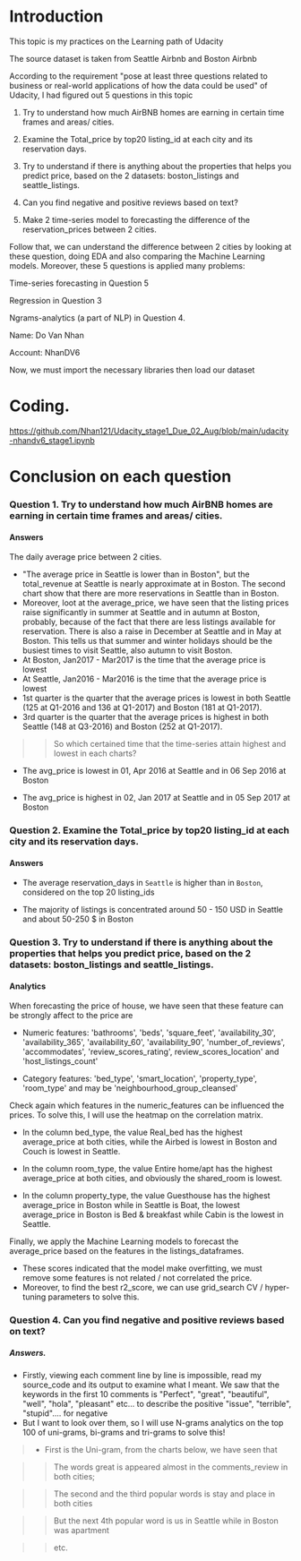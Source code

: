 # Introduction
This topic is my practices on the Learning path of Udacity

The source dataset is taken from Seattle Airbnb and Boston Airbnb

According to the requirement "pose at least three questions related to business or real-world applications of how the data could be used" of Udacity, I had figured out 5 questions in this topic

1) Try to understand how much AirBNB homes are earning in certain time frames and areas/ cities.

2) Examine the Total_price by top20 listing_id at each city and its reservation days.

3) Try to understand if there is anything about the properties that helps you predict price, based on the 2 datasets: boston_listings and seattle_listings.

4) Can you find negative and positive reviews based on text?

5) Make 2 time-series model to forecasting the difference of the reservation_prices between 2 cities.

Follow that, we can understand the difference between 2 cities by looking at these question, doing EDA and also comparing the Machine Learning models. Moreover, these 5 questions is applied many problems:

Time-series forecasting in Question 5

Regression in Question 3

Ngrams-analytics (a part of NLP) in Question 4.

Name: Do Van Nhan

Account: NhanDV6

Now, we must import the necessary libraries then load our dataset

# Coding.
https://github.com/Nhan121/Udacity_stage1_Due_02_Aug/blob/main/udacity-nhandv6_stage1.ipynb

# Conclusion on each question
### Question 1. Try to understand how much AirBNB homes are earning in certain time frames and areas/ cities.
#### Answers
The daily average price between 2 cities.
- "The average price in Seattle is lower than in Boston", but the total_revenue at Seattle is nearly approximate at in Boston. The second chart show that there are more reservations in Seattle than in Boston.
- Moreover, loot at the average_price, we have seen that the listing prices raise significantly in summer at Seattle and in autumn at Boston, probably, because of the fact that there are less listings available for reservation. There is also a raise in December at Seattle and in May at Boston. This tells us that summer and winter holidays should be the busiest times to visit Seattle, also autumn to visit Boston.
- At Boston, Jan2017 - Mar2017 is the time that the average price is lowest
- At Seattle, Jan2016 - Mar2016 is the time that the average price is lowest
- 1st quarter is the quarter that the average prices is lowest in both Seattle (125 at Q1-2016 and 136 at Q1-2017) and Boston (181 at Q1-2017).
- 3rd quarter is the quarter that the average prices is highest in both Seattle (148 at Q3-2016) and Boston (252 at Q1-2017).

>> So which certained time that the time-series attain highest and lowest in each charts?

- The avg_price is lowest in 01, Apr 2016 at Seattle and in 06 Sep 2016 at Boston

- The avg_price is highest in 02, Jan 2017 at Seattle and in 05 Sep 2017 at Boston

### Question 2. Examine the Total_price by top20 listing_id at each city and its reservation days.
#### Answers
- The average reservation_days in `Seattle` is higher than in `Boston`, considered on the top 20 listing_ids

- The majority of listings is concentrated around 50 - 150 USD in Seattle and about 50-250 $ in Boston

### Question 3. Try to understand if there is anything about the properties that helps you predict price, based on the 2 datasets: boston_listings and seattle_listings.
#### Analytics
When forecasting the price of house, we have seen that these feature can be strongly affect to the price are

- Numeric features: 'bathrooms', 'beds', 'square_feet', 'availability_30', 'availability_365', 'availability_60', 'availability_90', 'number_of_reviews', 'accommodates', 'review_scores_rating', review_scores_location' and 'host_listings_count'

- Category features: 'bed_type', 'smart_location', 'property_type', 'room_type' and may be 'neighbourhood_group_cleansed'

Check again which features in the numeric_features can be influenced the prices. To solve this, I will use the heatmap on the correlation matrix.

- In the column bed_type, the value Real_bed has the highest average_price at both cities, while the Airbed is lowest in Boston and Couch is lowest in Seattle.

- In the column room_type, the value Entire home/apt has the highest average_price at both cities, and obviously the shared_room is lowest.

- In the column property_type, the value Guesthouse has the highest average_price in Boston while in Seattle is Boat, the lowest average_price in Boston is Bed & breakfast while Cabin is the lowest in Seattle.

Finally, we apply the Machine Learning models to forecast the average_price based on the features in the listings_dataframes.

- These scores indicated that the model make overfitting, we must remove some features is not related / not correlated the price.
- Moreover, to find the best r2_score, we can use grid_search CV / hyper-tuning parameters to solve this.

### Question 4. Can you find negative and positive reviews based on text?
##### Answers.
- Firstly, viewing each comment line by line is impossible, read my source_code and its output to examine what I meant. We saw that the keywords in the first 10 comments is
"Perfect", "great", "beautiful", "well", "hola", "pleasant" etc... to describe the positive
"issue", "terrible", "stupid".... for negative
- But I want to look over them, so I will use N-grams analytics on the top 100 of uni-grams, bi-grams and tri-grams to solve this!
>- First is the Uni-gram, from the charts below, we have seen that

>> The words great is appeared almost in the comments_review in both cities;

>> The second and the third popular words is stay and place in both cities

>> But the next 4th popular word is us in Seattle while in Boston was apartment

>> etc.
